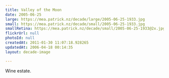 ```yaml
---
title: Valley of the Moon
date: 2005-06-25
large: https://mea.patrick.nz/decade/large/2005-06-25-1933.jpg
small: https://mea.patrick.nz/decade/small/2005-06-25-1933.jpg
smallRetina: https://mea.patrick.nz/decade/small/2005-06-25-1933@2x.jpg
flickrUrl: null
photoId: null
createdAt: 2011-01-30 11:07:18.928265
updatedAt: 2006-04-18 00:14:35
layout: decade-image

---
```

Wine estate.
